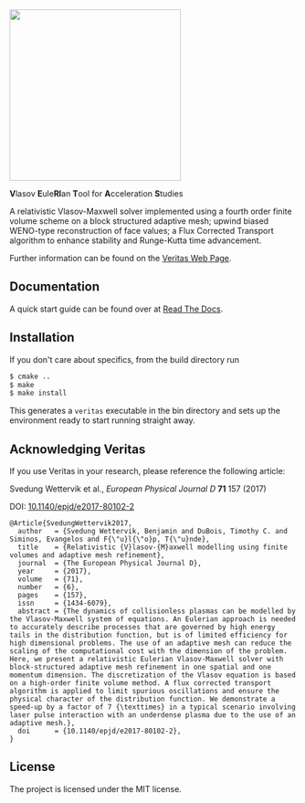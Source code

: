 <img src="http://veritas.readthedocs.io/en/latest/_images/veritas.svg" width=300px />

**V**lasov **E**ule**RI**an **T**ool for **A**cceleration **S**tudies

A relativistic Vlasov-Maxwell solver implemented using a fourth order finite volume scheme on a block structured adaptive mesh; upwind biased WENO-type reconstruction of face values; a Flux Corrected Transport algorithm to enhance stability and Runge-Kutta time advancement.

Further information can be found on the [Veritas Web Page](http://ft.nephy.chalmers.se/veritas/).

Documentation
-------------

A quick start guide can be found over at [Read The Docs](http://veritas.readthedocs.io/).

Installation
------------

If you don't care about specifics, from the build directory run

```bash
$ cmake ..
$ make
$ make install
```

This generates a `veritas` executable in the bin directory and sets up the environment ready to start running straight away.

Acknowledging Veritas
---------------------

If you use Veritas in your research, please reference the following article:

Svedung Wettervik et al., *European Physical Journal D* **71** 157 (2017)

DOI: [10.1140/epjd/e2017-80102-2](http://dx.doi.org/10.1140/epjd/e2017-80102-2)

```
@Article{SvedungWettervik2017,
  author   = {Svedung Wettervik, Benjamin and DuBois, Timothy C. and Siminos, Evangelos and F{\"u}l{\"o}p, T{\"u}nde},
  title    = {Relativistic {V}lasov-{M}axwell modelling using finite volumes and adaptive mesh refinement},
  journal  = {The European Physical Journal D},
  year     = {2017},
  volume   = {71},
  number   = {6},
  pages    = {157},
  issn     = {1434-6079},
  abstract = {The dynamics of collisionless plasmas can be modelled by the Vlasov-Maxwell system of equations. An Eulerian approach is needed to accurately describe processes that are governed by high energy tails in the distribution function, but is of limited efficiency for high dimensional problems. The use of an adaptive mesh can reduce the scaling of the computational cost with the dimension of the problem. Here, we present a relativistic Eulerian Vlasov-Maxwell solver with block-structured adaptive mesh refinement in one spatial and one momentum dimension. The discretization of the Vlasov equation is based on a high-order finite volume method. A flux corrected transport algorithm is applied to limit spurious oscillations and ensure the physical character of the distribution function. We demonstrate a speed-up by a factor of 7 {\texttimes} in a typical scenario involving laser pulse interaction with an underdense plasma due to the use of an adaptive mesh.},
  doi      = {10.1140/epjd/e2017-80102-2},
}
```

License
-------

The project is licensed under the MIT license.

